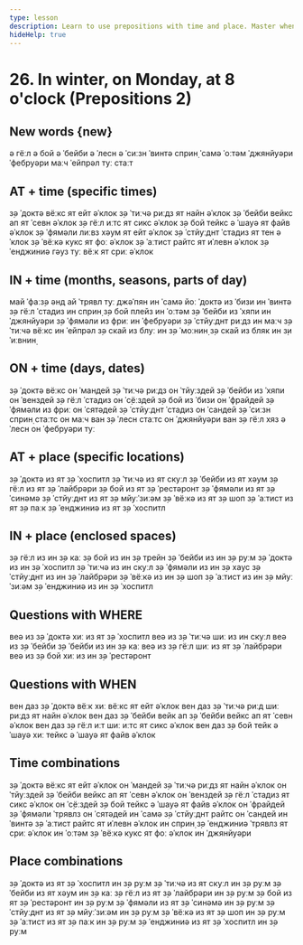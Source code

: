 ```yaml
---
type: lesson
description: Learn to use prepositions with time and place. Master when to use IN, ON, and AT with time expressions
hideHelp: true
---
```


# 26. In winter, on Monday, at 8 o'clock (Prepositions 2)

## New words {new}

ə гёːл
ə бой
ə ˈбейби
ə ˈлесн
ə ˈсиːзн
ˈвинтə
сприн̣
ˈсамə
ˈоːтəм
ˈджянйуəри
ˈфебруəри
маːч
ˈейпрəл
туː стаːт

## AT + time (specific times)

з̣ə ˈдоктə вёːкс ят ейт əˈклок
з̣ə ˈтиːчə риːдз ят найн əˈклок
з̣ə ˈбейби вейкс ап ят ˈсевн əˈклок
з̣ə гёːл иːтс ят сикс əˈклок
з̣ə бой тейкс ə ˈшауə ят файв əˈклок
з̣ə ˈфямəли лиːвз хəум ят ейт əˈклок
з̣ə ˈстйуːднт ˈстадиз ят тен əˈклок
з̣ə ˈвёːкə кукс ят фоː əˈклок
з̣ə ˈаːтист райтс ят иˈлевн əˈклок
з̣ə ˈенджиниə гəуз туː вёːк ят с̣риː əˈклок

## IN + time (months, seasons, parts of day)

май ˈфаːз̣ə əнд ай ˈтрявл туː джəˈпян ин ˈсамə
йоː ˈдоктə из ˈбизи ин ˈвинтə
з̣ə гёːл ˈстадиз ин сприн̣
з̣ə бой плейз ин ˈоːтəм
з̣ə ˈбейби из ˈхяпи ин ˈджянйуəри
з̣ə ˈфямəли из фриː ин ˈфебруəри
з̣ə ˈстйуːднт риːдз ин маːч
з̣ə ˈтиːчə вёːкс ин ˈейпрəл
з̣ə скай из блуː ин з̣ə ˈмоːнин̣
з̣ə скай из бляк ин з̣и ˈиːвнин̣

## ON + time (days, dates)

з̣ə ˈдоктə вёːкс он ˈмандей
з̣ə ˈтиːчə риːдз он ˈтйуːздей
з̣ə ˈбейби из ˈхяпи он ˈвенздей
з̣ə гёːл ˈстадиз он ˈс̣ёːздей
з̣ə бой из ˈбизи он ˈфрайдей
з̣ə ˈфямəли из фриː он ˈсятəдей
з̣ə ˈстйуːднт ˈстадиз он ˈсандей
з̣ə ˈсиːзн сприн̣ стаːтс он маːч ван
з̣ə ˈлесн стаːтс он ˈджянйуəри ван
з̣ə гёːл хяз ə ˈлесн он ˈфебруəри туː

## AT + place (specific locations)

з̣ə ˈдоктə из ят з̣ə ˈхоспитл
з̣ə ˈтиːчə из ят скуːл
з̣ə ˈбейби из ят хəум
з̣ə гёːл из ят з̣ə ˈлайбрəри
з̣ə бой из ят з̣ə ˈрестəронт
з̣ə ˈфямəли из ят з̣ə ˈсинəмə
з̣ə ˈстйуːднт из ят з̣ə мйуːˈзиːəм
з̣ə ˈвёːкə из ят з̣ə шоп
з̣ə ˈаːтист из ят з̣ə паːк
з̣ə ˈенджиниə из ят з̣ə ˈхоспитл

## IN + place (enclosed spaces)

з̣ə гёːл из ин з̣ə каː
з̣ə бой из ин з̣ə трейн
з̣ə ˈбейби из ин з̣ə руːм
з̣ə ˈдоктə из ин з̣ə ˈхоспитл
з̣ə ˈтиːчə из ин скуːл
з̣ə ˈфямəли из ин з̣ə хаус
з̣ə ˈстйуːднт из ин з̣ə ˈлайбрəри
з̣ə ˈвёːкə из ин з̣ə шоп
з̣ə ˈаːтист из ин з̣ə мйуːˈзиːəм
з̣ə ˈенджиниə из ин з̣ə ˈхоспитл

## Questions with WHERE

веə из з̣ə ˈдоктə
хиː из ят з̣ə ˈхоспитл
веə из з̣ə ˈтиːчə
шиː из ин скуːл
веə из з̣ə ˈбейби
з̣ə ˈбейби из ин з̣ə каː
веə из з̣ə гёːл
шиː из ят з̣ə ˈлайбрəри
веə из з̣ə бой
хиː из ин з̣ə ˈрестəронт

## Questions with WHEN

вен даз з̣ə ˈдоктə вёːк
хиː вёːкс ят ейт əˈклок
вен даз з̣ə ˈтиːчə риːд
шиː риːдз ят найн əˈклок
вен даз з̣ə ˈбейби вейк ап
з̣ə ˈбейби вейкс ап ят ˈсевн əˈклок
вен даз з̣ə гёːл иːт
шиː иːтс ят сикс əˈклок
вен даз з̣ə бой тейк ə ˈшауə
хиː тейкс ə ˈшауə ят файв əˈклок

## Time combinations

з̣ə ˈдоктə вёːкс ят ейт əˈклок он ˈмандей
з̣ə ˈтиːчə риːдз ят найн əˈклок он ˈтйуːздей
з̣ə ˈбейби вейкс ап ят ˈсевн əˈклок он ˈвенздей
з̣ə гёːл ˈстадиз ят сикс əˈклок он ˈс̣ёːздей
з̣ə бой тейкс ə ˈшауə ят файв əˈклок он ˈфрайдей
з̣ə ˈфямəли ˈтрявлз он ˈсятəдей ин ˈсамə
з̣ə ˈстйуːднт райтс он ˈсандей ин ˈвинтə
з̣ə ˈаːтист райтс ят иˈлевн əˈклок ин сприн̣
з̣ə ˈенджиниə ˈтрявлз ят с̣риː əˈклок ин ˈоːтəм
з̣ə ˈвёːкə кукс ят фоː əˈклок ин ˈджянйуəри

## Place combinations

з̣ə ˈдоктə из ят з̣ə ˈхоспитл ин з̣ə руːм
з̣ə ˈтиːчə из ят скуːл ин з̣ə руːм
з̣ə ˈбейби из ят хəум ин з̣ə каː
з̣ə гёːл из ят з̣ə ˈлайбрəри ин з̣ə руːм
з̣ə бой из ят з̣ə ˈрестəронт ин з̣ə руːм
з̣ə ˈфямəли из ят з̣ə ˈсинəмə ин з̣ə руːм
з̣ə ˈстйуːднт из ят з̣ə мйуːˈзиːəм ин з̣ə руːм
з̣ə ˈвёːкə из ят з̣ə шоп ин з̣ə руːм
з̣ə ˈаːтист из ят з̣ə паːк ин з̣ə руːм
з̣ə ˈенджиниə из ят з̣ə ˈхоспитл ин з̣ə руːм
